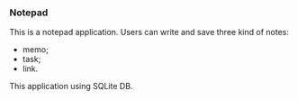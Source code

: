 ### Notepad
This is a notepad application.
Users can write and save three kind of notes:
- memo;
- task;
- link.

This application using SQLite DB.
